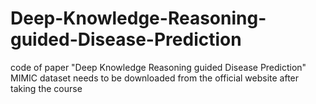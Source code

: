 # Deep-Knowledge-Reasoning-guided-Disease-Prediction
code of paper "Deep Knowledge Reasoning guided Disease Prediction"
MIMIC dataset needs to be downloaded from the official website after taking the course
